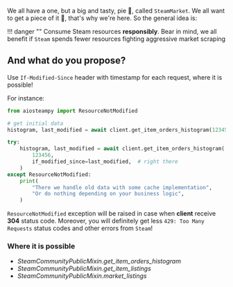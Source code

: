 We all have a one, but a big and tasty, pie 🥧, called `SteamMarket`. We all want to get a piece of it 🍰,
that's why we're here.
So the general idea is:

!!! danger ""
    Consume Steam resources **responsibly**.
    Bear in mind, we all benefit if `Steam` spends fewer resources fighting aggressive market scraping


## And what do you propose?

Use `If-Modified-Since` header with timestamp for each request, where it is possible!

For instance:

```python
from aiosteampy import ResourceNotModified

# get initial data
histogram, last_modified = await client.get_item_orders_histogram(123456)

try:
    histogram, last_modified = await client.get_item_orders_histogram(
        123456, 
        if_modified_since=last_modified,  # right there
    )
except ResourceNotModified:
    print(
        "There we handle old data with some cache implementation",
        "Or do nothing depending on your business logic",
    )
```

`ResourceNotModified` exception will be raised in case when **client** receive **304** status code.
Moreover, you will definitely get less `429: Too Many Requests` status codes and other errors from `Steam`!

### Where it is possible

- _SteamCommunityPublicMixin.get_item_orders_histogram_
- _SteamCommunityPublicMixin.get_item_listings_
- _SteamCommunityPublicMixin.market_listings_
